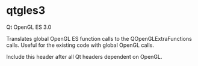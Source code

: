 # qtgles3
Qt OpenGL ES 3.0

Translates global OpenGL ES function calls to the QOpenGLExtraFunctions calls. Useful for the existing code with global OpenGL calls.

Include this header after all Qt headers dependent on OpenGL.